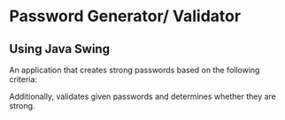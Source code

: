 # Password Generator/ Validator

## Using Java Swing

An application that creates strong passwords based on the following criteria:


Additionally, validates given passwords and determines whether they are strong.
